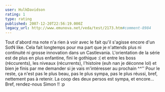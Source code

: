 ```yaml
---
user: HulkDavidson
rating: 1
type: rating
published: 2007-12-20T22:56:19.000Z
legacy_url: http://www.emunova.net/veda/test/2173.htm#comment-8984
---
```

Tout d'abord ma note n'a rien à voir avec le fait qu'il s'agisse encore d'un SotN like. Cela fait longtemps pour ma part que je n'attends plus ni continuité ni grosse innovation dans un Castlevania. 
L'orientation de la série est de plus en plus enfantine, fini le gothique :( et entre les boss (réccurents), les niveaux (récurrents), l'histoire (euh nan je déconne lol) et bien je finis par me demander si je vais m'intéresser au prochain ^^''
Pour le reste, ça n'est pas le plus beau, pas le plus sympa, pas le plus réussi, bref, nettement pas à retenir. La coop des deux persos est sympa, et encore...
Bref, rendez-nous Simon !! :p